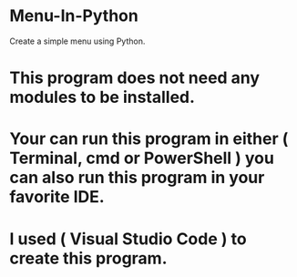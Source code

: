 # Menu-In-Python
Create a simple menu using Python. 

# This program does not need any modules to be installed.
# Your can run this program in either ( Terminal, cmd or PowerShell ) you can also run this program in your favorite IDE.
# I used ( Visual Studio Code ) to create this program.
